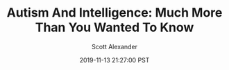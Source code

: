 ---
layout: podcast
title: "Autism And Intelligence: Much More Than You Wanted To Know"
author: Scott Alexander
description: https://slatestarcodex.com/2019/11/13/autism-and-intelligence-much-more-than-you-wanted-to-know/
date: 2019-11-13 21:27:00 PST
length: 3348814
duration: 837
guid: autism-and-intelligence-much-more-than-you-wanted-to-know
---